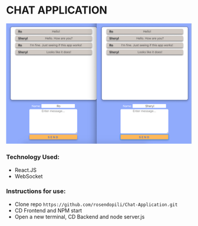 # CHAT APPLICATION

![](https://github.com/rosendopili/Chat-Application/blob/master/Chat_Socket_Screenshot.jpg)

### Technology Used: 
* React.JS
* WebSocket

### Instructions for use: 

- Clone repo ```https://github.com/rosendopili/Chat-Application.git```
- CD Frontend and NPM start
- Open a new terminal, CD Backend and node server.js


